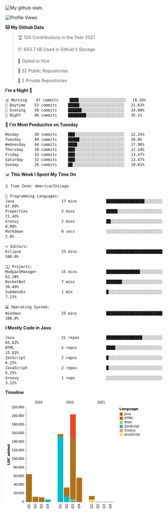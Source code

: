 ![My github stats](https://github-readme-stats.vercel.app/api?username=romvoid95&theme=gruvbox&include_all_commits=true&show_icons=true")

<!--START_SECTION:waka-->
![Profile Views](http://img.shields.io/badge/Profile%20Views-3-blue)

**🐱 My Github Data** 

> 🏆 104 Contributions in the Year 2021
 > 
> 📦 643.7 kB Used in Github's Storage 
 > 
> 💼 Opted to Hire
 > 
> 📜 52 Public Repositories 
 > 
> 🔑 2 Private Repositories  
 > 
**I'm a Night 🦉** 

```text
🌞 Morning    47 commits     ████░░░░░░░░░░░░░░░░░░░░░   19.18% 
🌆 Daytime    53 commits     █████░░░░░░░░░░░░░░░░░░░░   21.63% 
🌃 Evening    59 commits     ██████░░░░░░░░░░░░░░░░░░░   24.08% 
🌙 Night      86 commits     ████████░░░░░░░░░░░░░░░░░   35.1%

```
📅 **I'm Most Productive on Tuesday** 

```text
Monday       30 commits     ███░░░░░░░░░░░░░░░░░░░░░░   12.24% 
Tuesday      49 commits     █████░░░░░░░░░░░░░░░░░░░░   20.0% 
Wednesday    44 commits     ████░░░░░░░░░░░░░░░░░░░░░   17.96% 
Thursday     30 commits     ███░░░░░░░░░░░░░░░░░░░░░░   12.24% 
Friday       33 commits     ███░░░░░░░░░░░░░░░░░░░░░░   13.47% 
Saturday     33 commits     ███░░░░░░░░░░░░░░░░░░░░░░   13.47% 
Sunday       26 commits     ██░░░░░░░░░░░░░░░░░░░░░░░   10.61%

```


📊 **This Week I Spent My Time On** 

```text
⌚︎ Time Zone: America/Chicago

💬 Programming Languages: 
Java                     17 mins             █████████████████░░░░░░░░   67.69% 
Properties               5 mins              █████░░░░░░░░░░░░░░░░░░░░   21.43% 
Groovy                   2 mins              ██░░░░░░░░░░░░░░░░░░░░░░░   8.08% 
Markdown                 0 secs              ░░░░░░░░░░░░░░░░░░░░░░░░░   2.8%

🔥 Editors: 
Eclipse                  25 mins             █████████████████████████   100.0%

🐱‍💻 Projects: 
ModpackManager           15 mins             ███████████████░░░░░░░░░░   62.38% 
RocketBot                7 mins              ███████░░░░░░░░░░░░░░░░░░   30.49% 
SubmenuEx                1 min               █░░░░░░░░░░░░░░░░░░░░░░░░   7.13%

💻 Operating System: 
Windows                  25 mins             █████████████████████████   100.0%

```

**I Mostly Code in Java** 

```text
Java                     21 repos            ████████████████░░░░░░░░░   65.62% 
HTML                     5 repos             ████░░░░░░░░░░░░░░░░░░░░░   15.62% 
ZenScript                2 repos             █░░░░░░░░░░░░░░░░░░░░░░░░   6.25% 
JavaScript               2 repos             █░░░░░░░░░░░░░░░░░░░░░░░░   6.25% 
Groovy                   1 repo              ░░░░░░░░░░░░░░░░░░░░░░░░░   3.12%

```


**Timeline**

![Chart not found](https://raw.githubusercontent.com/ROMVoid95/ROMVoid95/master/charts/bar_graph.png) 


<!--END_SECTION:waka-->
